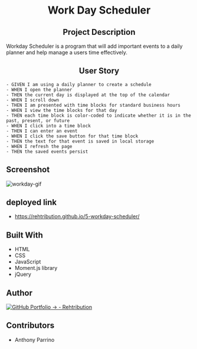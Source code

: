 <h1 align="center">Work Day Scheduler</h1>

<h2 align="center">Project Description</h2>
Workday Scheduler is a program that will add important events to a daily planner and help manage a users time effectively.

<h2 align="center">User Story</h2>

```
- GIVEN I am using a daily planner to create a schedule
- WHEN I open the planner
- THEN the current day is displayed at the top of the calendar
- WHEN I scroll down
- THEN I am presented with time blocks for standard business hours
- WHEN I view the time blocks for that day
- THEN each time block is color-coded to indicate whether it is in the past, present, or future
- WHEN I click into a time block
- THEN I can enter an event
- WHEN I click the save button for that time block
- THEN the text for that event is saved in local storage
- WHEN I refresh the page
- THEN the saved events persist
```

## Screenshot

![workday-gif](https://user-images.githubusercontent.com/92597876/144689119-a6a75b56-f84f-462e-9740-2e6abe2c149a.gif)

## deployed link
- https://rehtribution.github.io/5-workday-scheduler/

## Built With

- HTML
- CSS
- JavaScript
- Moment.js library
- jQuery

## Author

[![GitHub Portfolio -> - Rehtribution](https://img.shields.io/badge/GitHub_Portfolio_-->-Rehtribution-darkred?style=for-the-badge)](https://github.com/Rehtribution)

## Contributors

- Anthony Parrino
